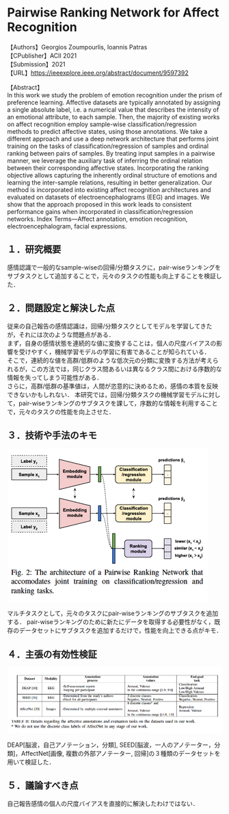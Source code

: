 # Pairwise Ranking Network for Affect Recognition

【Authors】Georgios Zoumpourlis, Ioannis Patras  
【CPublisher】ACII 2021  
【Submission】2021  
【URL】https://ieeexplore.ieee.org/abstract/document/9597392  

【Abstract】  
In this work we study the problem of emotion recognition under the prism of preference learning. Affective datasets are typically annotated by assigning a single absolute label, i.e. a numerical value that describes the intensity of an emotional attribute, to each sample. Then, the majority of existing works on affect recognition employ sample-wise classification/regression methods to predict affective states, using those annotations. We take a different approach and use a deep network architecture that performs joint training on the tasks of classification/regression of samples and ordinal ranking between pairs of samples. By treating input samples in a pairwise manner, we leverage the auxiliary task of inferring the ordinal relation between their corresponding affective states. Incorporating the ranking objective allows capturing the inherently ordinal structure of emotions and learning the inter-sample relations, resulting in better generalization. Our method is incorporated into existing affect recognition architectures and evaluated on datasets of electroencephalograms (EEG) and images. We show that the approach proposed in this work leads to consistent performance gains when incorporated in classification/regression networks. Index Terms—Affect annotation, emotion recognition, electroencephalogram, facial expressions.  

## １．研究概要  
感情認識で一般的なsample-wiseの回帰/分類タスクに，pair-wiseランキングをサブタスクとして追加することで，元々のタスクの性能も向上することを検証した．

## ２．問題設定と解決した点  
従来の自己報告の感情認識は，回帰/分類タスクとしてモデルを学習してきたが，それには次のような問題点がある．  
まず，自身の感情状態を連続的な値に変換することは，個人の尺度バイアスの影響を受けやすく，機械学習モデルの学習に有害であることが知られている．  
そこで，連続的な値を高群/低群のような低次元の分類に変換する方法が考えられるが，この方法では，同じクラス間あるいは異なるクラス間における序数的な情報を失ってしまう可能性がある．  
さらに，高群/低群の基準値は，人間が恣意的に決めるため，感情の本質を反映できないかもしれない．
本研究では，回帰/分類タスクの機械学習モデルに対して，pair-wiseランキングのサブタスクを課して，序数的な情報を利用することで，元々のタスクの性能を向上させた．

## ３．技術や手法のキモ

![Model](../image/Zoumpourlis2021/1.png)

マルチタスクとして，元々のタスクにpair-wiseランキングのサブタスクを追加する．
pair-wiseランキングのために新たにデータを取得する必要性がなく，既存のデータセットにサブタスクを追加するだけで，性能を向上できる点がキモ．

## ４．主張の有効性検証

![Datasets](../image/Zoumpourlis2021/2.png)

DEAP[脳波，自己アノテーション，分類], SEED[脳波，一人のアノテーター，分類]，AffectNet[画像, 複数の外部アノテーター, 回帰]の３種類のデータセットを用いて検証した．

## ５．議論すべき点
自己報告感情の個人の尺度バイアスを直接的に解決したわけではない．
